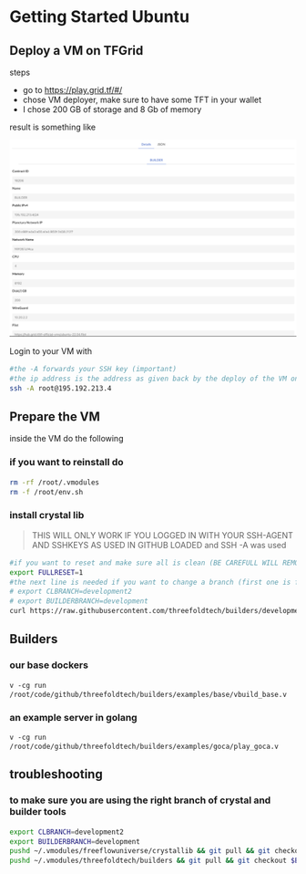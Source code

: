 # Getting Started Ubuntu

## Deploy a VM on TFGrid

steps

- go to https://play.grid.tf/#/
- chose VM deployer, make sure to have some TFT in your wallet
- I chose 200 GB of storage and 8 Gb of memory

result is something like

![](img/play_ubuntu_done.png)  

Login to your VM with

```bash
#the -A forwards your SSH key (important)
#the ip address is the address as given back by the deploy of the VM on threefold play
ssh -A root@195.192.213.4
```

## Prepare the VM

inside the VM do the following

### if you want to reinstall do

```bash
rm -rf /root/.vmodules
rm -f /root/env.sh
```

### install crystal lib

> THIS WILL ONLY WORK IF YOU LOGGED IN WITH YOUR SSH-AGENT AND SSHKEYS AS USED IN GITHUB LOADED and SSH -A was used

```bash
#if you want to reset and make sure all is clean (BE CAREFULL WILL REMOVE CODE DIRS)
export FULLRESET=1
#the next line is needed if you want to change a branch (first one is for crylstallib, 2nd builders)
# export CLBRANCH=development2
# export BUILDERBRANCH=development
curl https://raw.githubusercontent.com/threefoldtech/builders/development/scripts/install.sh > /tmp/install.sh && bash /tmp/install.sh
```


## Builders

### our base dockers

```
v -cg run  /root/code/github/threefoldtech/builders/examples/base/vbuild_base.v
```


### an example server in golang

```
v -cg run /root/code/github/threefoldtech/builders/examples/goca/play_goca.v
```


## troubleshooting

### to make sure you are using the right branch of crystal and builder tools

```bash
export CLBRANCH=development2
export BUILDERBRANCH=development
pushd ~/.vmodules/freeflowuniverse/crystallib && git pull && git checkout $CLBRANCH && popd
pushd ~/.vmodules/threefoldtech/builders && git pull && git checkout $BUILDERBRANCH && popd
```



